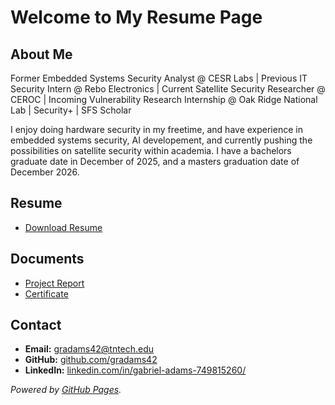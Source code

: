 # Welcome to My Resume Page

## About Me
Former Embedded Systems Security Analyst @ CESR Labs | Previous IT Security Intern @ Rebo Electronics | Current Satellite Security Researcher @ CEROC | Incoming Vulnerability Research Internship @ Oak Ridge National Lab | Security+ | SFS Scholar

I enjoy doing hardware security in my freetime, and have experience in embedded systems security, AI developement, and currently pushing the possibilities on satellite security within academia. I have a bachelors graduate date in December of 2025, and a masters graduation date of December 2026. 

## Resume
- [Download Resume](Adams_Gabriel_Resume.pdf)

## Documents
- [Project Report](documents/project-report.pdf)
- [Certificate](documents/certificate.pdf)

## Contact
- **Email:** [gradams42@tntech.edu](mailto:gradams42@tntech.edu)
- **GitHub:** [github.com/gradams42](https://github.com/gradams42)
- **LinkedIn:** [linkedin.com/in/gabriel-adams-749815260/](https://www.linkedin.com/in/gabriel-adams-749815260/)

_Powered by [GitHub Pages](https://pages.github.com/)._
